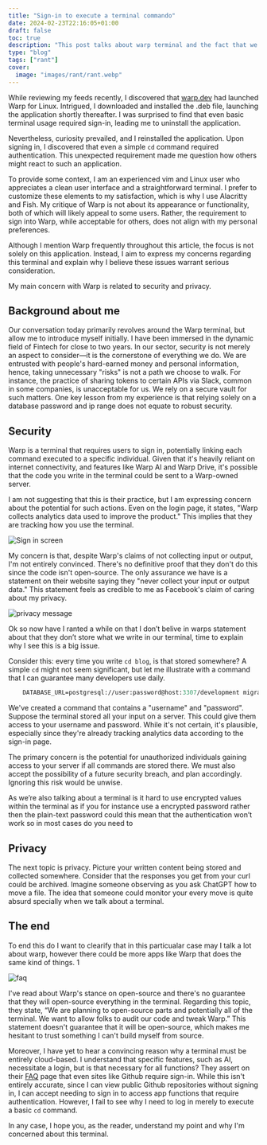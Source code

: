 ```yaml
---
title: "Sign-in to execute a terminal commando"
date: 2024-02-23T22:16:05+01:00
draft: false
toc: true
description: "This post talks about warp terminal and the fact that we need to sign in to write `cd`" 
type: "blog"
tags: ["rant"]
cover:
  image: "images/rant/rant.webp"
---
```

While reviewing my feeds recently, I discovered that [warp.dev](http://warp.dev/) had launched Warp for Linux. Intrigued, I downloaded and installed the .deb file, launching the application shortly thereafter. I was surprised to find that even basic terminal usage required sign-in, leading me to uninstall the application.

Nevertheless, curiosity prevailed, and I reinstalled the application. Upon signing in, I discovered that even a simple `cd` command required authentication. This unexpected requirement made me question how others might react to such an application.

To provide some context, I am an experienced vim and Linux user who appreciates a clean user interface and a straightforward terminal. I prefer to customize these elements to my satisfaction, which is why I use Alacritty and Fish. My critique of Warp is not about its appearance or functionality, both of which will likely appeal to some users. Rather, the requirement to sign into Warp, while acceptable for others, does not align with my personal preferences.

Although I mention Warp frequently throughout this article, the focus is not solely on this application. Instead, I aim to express my concerns regarding this terminal and explain why I believe these issues warrant serious consideration.

My main concern with Warp is related to security and privacy.

## Background about me

Our conversation today primarily revolves around the Warp terminal, but allow me to introduce myself initially. I have been immersed in the dynamic field of Fintech for close to two years. In our sector, security is not merely an aspect to consider—it is the cornerstone of everything we do. We are entrusted with people's hard-earned money and personal information, hence, taking unnecessary "risks" is not a path we choose to walk. For instance, the practice of sharing tokens to certain APIs via Slack, common in some companies, is unacceptable for us. We rely on a secure vault for such matters. One key lesson from my experience is that relying solely on a database password and ip range does not equate to robust security.

## Security

Warp is a terminal that requires users to sign in, potentially linking each command executed to a specific individual. Given that it's heavily reliant on internet connectivity, and features like Warp AI and Warp Drive, it's possible that the code you write in the terminal could be sent to a Warp-owned server.

I am not suggesting that this is their practice, but I am expressing concern about the potential for such actions. Even on the login page, it states, "Warp collects analytics data used to improve the product." This implies that they are tracking how you use the terminal.

![Sign in screen](images/rant/sign-in-screen.png)

My concern is that, despite Warp's claims of not collecting input or output, I'm not entirely convinced. There's no definitive proof that they don't do this since the code isn't open-source. The only assurance we have is a statement on their website saying they "never collect your input or output data." This statement feels as credible to me as Facebook's claim of caring about my privacy.

![privacy message](images/rant/privacy-message.png)

Ok so now have I ranted a while on that I don’t belive in warps statement about that they don’t store what we write in our terminal, time to explain why I see this is a big issue.

Consider this: every time you write `cd blog`, is that stored somewhere? A simple `cd` might not seem significant, but let me illustrate with a command that I can guarantee many developers use daily.

```ocaml
	DATABASE_URL=postgresql://user:password@host:3307/development migration-tool run-migration
```

We've created a command that contains a "username" and "password". Suppose the terminal stored all your input on a server. This could give them access to your username and password. While it's not certain, it's plausible, especially since they're already tracking analytics data according to the sign-in page.

The primary concern is the potential for unauthorized individuals gaining access to your server if all commands are stored there. We must also accept the possibility of a future security breach, and plan accordingly. Ignoring this risk would be unwise.

As we’re also talking about a terminal is it hard to use encrypted values within the terminal as if you for instance use a encrypted password rather then the plain-text password could this mean that the authentication won’t work so in most cases do you need to 

## Privacy

The next topic is privacy. Picture your written content being stored and collected somewhere. Consider that the responses you get from your curl could be archived. Imagine someone observing as you ask ChatGPT how to move a file. The idea that someone could monitor your every move is quite absurd specially when we talk about a terminal.

## The end

To end this do I want to clearify that in this particualar case may I talk a lot about warp, however there could be more apps like Warp that does the same kind of things. 1

![faq](images/rant/faq.png)

I've read about Warp's stance on open-source and there's no guarantee that they will open-source everything in the terminal. Regarding this topic, they state, “We are planning to open-source parts and potentially all of the terminal. We want to allow folks to audit our code and tweak Warp.” This statement doesn't guarantee that it will be open-source, which makes me hesitant to trust something I can't build myself from source.

Moreover, I have yet to hear a convincing reason why a terminal must be entirely cloud-based. I understand that specific features, such as AI, necessitate a login, but is that necessary for all functions? They assert on their [FAQ](https://www.warp.dev/faq) page that even sites like Github require sign-in. While this isn't entirely accurate, since I can view public Github repositories without signing in, I can accept needing to sign in to access app functions that require authentication. However, I fail to see why I need to log in merely to execute a basic `cd` command.

In any case, I hope you, as the reader, understand my point and why I'm concerned about this terminal.
